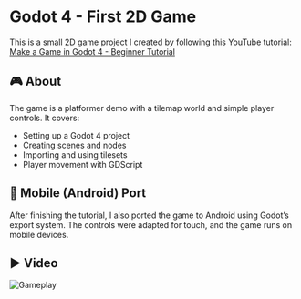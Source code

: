 # Godot 4 - First 2D Game

This is a small 2D game project I created by following this YouTube tutorial:  
[Make a Game in Godot 4 - Beginner Tutorial](https://www.youtube.com/watch?v=LOhfqjmasi0)

## 🎮 About

The game is a platformer demo with a tilemap world and simple player controls. It covers:

- Setting up a Godot 4 project
- Creating scenes and nodes
- Importing and using tilesets
- Player movement with GDScript


## 📱 Mobile (Android) Port

After finishing the tutorial, I also ported the game to Android using Godot’s export system. The controls were adapted for touch, and the game runs on mobile devices.

## ▶️ Video
![Gameplay](godot_platform/assets/gameplay.gif)
